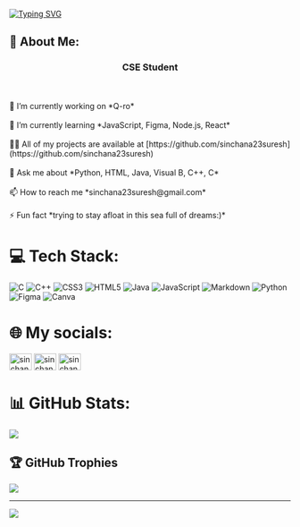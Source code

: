 [![Typing SVG](https://readme-typing-svg.demolab.com?font=Fira+Code&duration=4998&pause=990&color=CFCE2C&vCenter=true&width=435&lines=Hey+there!+I+am+Sinchana+Suresh)](https://git.io/typing-svg)

## 💫 About Me:
<h3 align="center">CSE Student</h3><br><br>🔭 I’m currently working on *Q-ro*<br><br>🌱 I’m currently learning *JavaScript, Figma, Node.js, React*<br><br>👨‍💻 All of my projects are available at [https://github.com/sinchana23suresh](https://github.com/sinchana23suresh)<br><br>💬 Ask me about *Python, HTML, Java, Visual B, C++, C*<br><br>📫 How to reach me *sinchana23suresh@gmail.com*<br><br>⚡ Fun fact *trying to stay afloat in this sea full of dreams:)*


# 💻 Tech Stack:
![C](https://img.shields.io/badge/c-%2300599C.svg?style=for-the-badge&logo=c&logoColor=white) ![C++](https://img.shields.io/badge/c++-%2300599C.svg?style=for-the-badge&logo=c%2B%2B&logoColor=white) ![CSS3](https://img.shields.io/badge/css3-%231572B6.svg?style=for-the-badge&logo=css3&logoColor=white) ![HTML5](https://img.shields.io/badge/html5-%23E34F26.svg?style=for-the-badge&logo=html5&logoColor=white) ![Java](https://img.shields.io/badge/java-%23ED8B00.svg?style=for-the-badge&logo=openjdk&logoColor=white) ![JavaScript](https://img.shields.io/badge/javascript-%23323330.svg?style=for-the-badge&logo=javascript&logoColor=%23F7DF1E) ![Markdown](https://img.shields.io/badge/markdown-%23000000.svg?style=for-the-badge&logo=markdown&logoColor=white) ![Python](https://img.shields.io/badge/python-3670A0?style=for-the-badge&logo=python&logoColor=ffdd54) ![Figma](https://img.shields.io/badge/figma-%23F24E1E.svg?style=for-the-badge&logo=figma&logoColor=white) ![Canva](https://img.shields.io/badge/Canva-%2300C4CC.svg?style=for-the-badge&logo=Canva&logoColor=white)<br>

# 🌐 My socials:
<p align="left">
<a href="https://linkedin.com/in/sinchana suresh" target="blank"><img align="center" src="https://raw.githubusercontent.com/rahuldkjain/github-profile-readme-generator/master/src/images/icons/Social/linked-in-alt.svg" alt="sinchana suresh" height="30" width="40" /></a>
<a href="https://instagram.com/sinchana_.suresh" target="blank"><img align="center" src="https://raw.githubusercontent.com/rahuldkjain/github-profile-readme-generator/master/src/images/icons/Social/instagram.svg" alt="sinchana_.suresh" height="30" width="40" /></a>
<a href="https://www.leetcode.com/sinchanasuresh" target="blank"><img align="center" src="https://raw.githubusercontent.com/rahuldkjain/github-profile-readme-generator/master/src/images/icons/Social/leet-code.svg" alt="sinchanasuresh" height="30" width="40" /></a>
</p>

# 📊 GitHub Stats:
![](https://github-readme-stats.vercel.app/api?username=sinchana23suresh&theme=rose_pine&hide_border=false&include_all_commits=false&count_private=false)<br/>

## 🏆 GitHub Trophies
![](https://github-profile-trophy.vercel.app/?username=sinchana23suresh&theme=tokyonight&no-frame=true&no-bg=false&margin-w=4)

---
[![](https://visitcount.itsvg.in/api?id=sinchana23suresh&icon=8&color=2)](https://visitcount.itsvg.in)

<!-- Proudly created with GPRM ( https://gprm.itsvg.in ) -->

